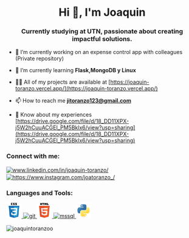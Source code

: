 <h1 align="center">Hi 👋, I'm Joaquin</h1>
<h3 align="center">Currently studying at UTN, passionate about creating impactful solutions.</h3>

- 🔭 I’m currently working on an expense control app with colleagues (Private repository)

- 🌱 I’m currently learning **Flask,MongoDB y Linux**

- 👨‍💻 All of my projects are available at [https://joaquin-toranzo.vercel.app/](https://joaquin-toranzo.vercel.app/)

- 📫 How to reach me **jitoranzo123@gmail.com**

- 📄 Know about my experiences [https://drive.google.com/file/d/18_DD11XPX-j5W2hCuuACGEI_PM5Bklx6/view?usp=sharing](https://drive.google.com/file/d/18_DD11XPX-j5W2hCuuACGEI_PM5Bklx6/view?usp=sharing)

<h3 align="left">Connect with me:</h3>
<p align="left">
<a href="https://linkedin.com/in/www.linkedin.com/in/joaquin-toranzo/" target="blank"><img align="center" src="https://raw.githubusercontent.com/rahuldkjain/github-profile-readme-generator/master/src/images/icons/Social/linked-in-alt.svg" alt="www.linkedin.com/in/joaquin-toranzo/" height="30" width="40" /></a>
<a href="https://instagram.com/https://www.instagram.com/joatoranzo_/" target="blank"><img align="center" src="https://raw.githubusercontent.com/rahuldkjain/github-profile-readme-generator/master/src/images/icons/Social/instagram.svg" alt="https://www.instagram.com/joatoranzo_/" height="30" width="40" /></a>
</p>

<h3 align="left">Languages and Tools:</h3>
<p align="left"> <a href="https://www.w3schools.com/css/" target="_blank" rel="noreferrer"> <img src="https://raw.githubusercontent.com/devicons/devicon/master/icons/css3/css3-original-wordmark.svg" alt="css3" width="40" height="40"/> </a> <a href="https://git-scm.com/" target="_blank" rel="noreferrer"> <img src="https://www.vectorlogo.zone/logos/git-scm/git-scm-icon.svg" alt="git" width="40" height="40"/> </a> <a href="https://www.w3.org/html/" target="_blank" rel="noreferrer"> <img src="https://raw.githubusercontent.com/devicons/devicon/master/icons/html5/html5-original-wordmark.svg" alt="html5" width="40" height="40"/> </a> <a href="https://www.microsoft.com/en-us/sql-server" target="_blank" rel="noreferrer"> <img src="https://www.svgrepo.com/show/303229/microsoft-sql-server-logo.svg" alt="mssql" width="40" height="40"/> </a> <a href="https://www.python.org" target="_blank" rel="noreferrer"> <img src="https://raw.githubusercontent.com/devicons/devicon/master/icons/python/python-original.svg" alt="python" width="40" height="40"/> </a> </p>

<p><img align="center" src="https://github-readme-streak-stats.herokuapp.com/?user=joaquintoranzoo&" alt="joaquintoranzoo" /></p>
